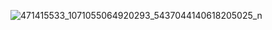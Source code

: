 
![471415533_1071055064920293_5437044140618205025_n](https://github.com/user-attachments/assets/60f86368-7be0-4e19-9857-077f10ecc18d)
